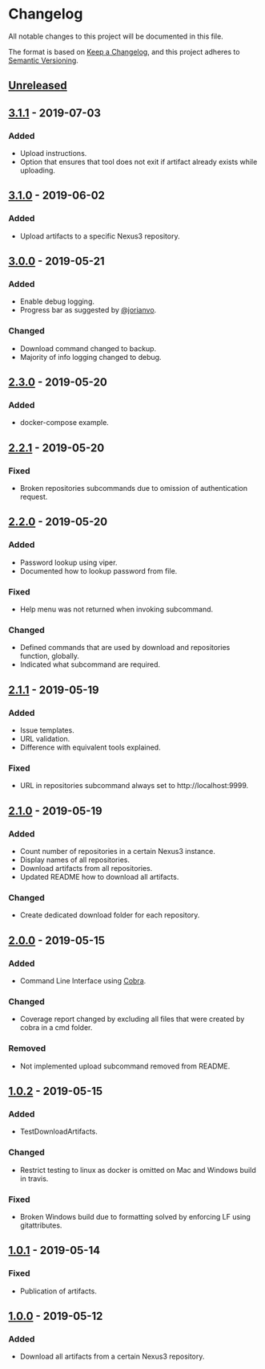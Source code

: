 # Changelog
All notable changes to this project will be documented in this file.

The format is based on [Keep a Changelog](https://keepachangelog.com/en/1.0.0/),
and this project adheres to [Semantic Versioning](https://semver.org/spec/v2.0.0.html).

## [Unreleased]

## [3.1.1] - 2019-07-03
### Added
- Upload instructions.
- Option that ensures that tool does not exit if artifact already exists while uploading.

## [3.1.0] - 2019-06-02
### Added
- Upload artifacts to a specific Nexus3 repository.

## [3.0.0] - 2019-05-21
### Added
- Enable debug logging.
- Progress bar as suggested by [@jorianvo](https://github.com/jorianvo).

### Changed
- Download command changed to backup.
- Majority of info logging changed to debug.

## [2.3.0] - 2019-05-20
### Added
- docker-compose example.

## [2.2.1] - 2019-05-20
### Fixed
- Broken repositories subcommands due to omission of authentication request.

## [2.2.0] - 2019-05-20
### Added
- Password lookup using viper.
- Documented how to lookup password from file.

### Fixed
- Help menu was not returned when invoking subcommand.

### Changed
- Defined commands that are used by download and repositories function, globally.
- Indicated what subcommand are required.

## [2.1.1] - 2019-05-19
### Added
- Issue templates.
- URL validation.
- Difference with equivalent tools explained.

### Fixed
- URL in repositories subcommand always set to http://localhost:9999.

## [2.1.0] - 2019-05-19
### Added
- Count number of repositories in a certain Nexus3 instance.
- Display names of all repositories.
- Download artifacts from all repositories.
- Updated README how to download all artifacts.

### Changed
- Create dedicated download folder for each repository.

## [2.0.0] - 2019-05-15
### Added
- Command Line Interface using [Cobra](https://github.com/spf13/cobra).

### Changed
- Coverage report changed by excluding all files that were created by cobra in a cmd folder.

### Removed
- Not implemented upload subcommand removed from README.

## [1.0.2] - 2019-05-15
### Added
- TestDownloadArtifacts.

### Changed
- Restrict testing to linux as docker is omitted on Mac and Windows build in travis.

### Fixed
- Broken Windows build due to formatting solved by enforcing LF using gitattributes.

## [1.0.1] - 2019-05-14
### Fixed
- Publication of artifacts.

## [1.0.0] - 2019-05-12
### Added
- Download all artifacts from a certain Nexus3 repository.

[Unreleased]: https://github.com/030/n3dr/compare/3.1.1...HEAD
[3.1.1]: https://github.com/030/n3dr/compare/3.1.0...3.1.1
[3.1.0]: https://github.com/030/n3dr/compare/3.0.0...3.1.0
[3.0.0]: https://github.com/030/n3dr/compare/2.3.0...3.0.0
[2.3.0]: https://github.com/030/n3dr/compare/2.2.1...2.3.0
[2.2.1]: https://github.com/030/n3dr/compare/2.2.0...2.2.1
[2.2.0]: https://github.com/030/n3dr/compare/2.1.1...2.2.0
[2.1.1]: https://github.com/030/n3dr/compare/2.1.0...2.1.1
[2.1.0]: https://github.com/030/n3dr/compare/2.0.0...2.1.0
[2.0.0]: https://github.com/030/n3dr/compare/1.0.2...2.0.0
[1.0.2]: https://github.com/030/n3dr/compare/1.0.1...1.0.2
[1.0.1]: https://github.com/030/n3dr/compare/1.0.0...1.0.1
[1.0.0]: https://github.com/030/n3dr/releases/tag/1.0.0
